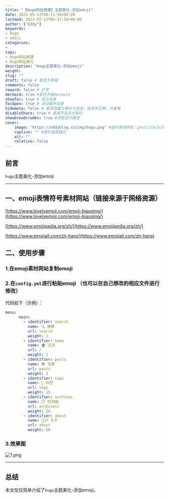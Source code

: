 ```yaml
---
title: "【Hugo网站搭建】主题美化-添加emoji"
date: 2023-05-13T00:17:58+08:00
lastmod: 2023-05-13T00:17:58+08:00
author: ["Eddy"]
keywords: 
- Hugo
- emoji
categories: 
- 
tags: 
- Hugo网站搭建
- Hugo网站美化
description: "Hugo主题美化-添加emoji"
weight:
slug: ""
draft: false # 是否为草稿
comments: false
reward: false # 打赏
mermaid: true #是否开启mermaid
showToc: true # 显示目录
TocOpen: true # 自动展开目录
hidemeta: false # 是否隐藏文章的元信息，如发布日期、作者等
disableShare: true # 底部不显示分享栏
showbreadcrumbs: true #顶部显示路径
cover:
    image: "https://eddyblog.cn/img/hugo.png" #图片路径例如：posts/tech/123/123.png
    caption: "" #图片底部描述
    alt: ""
    relative: false
---
```

## 前言

`hugo`主题美化-添加emoji

---

## 一、emoji表情符号素材网站（链接来源于网络资源）

[https://www.lovelyemoji.com/emoji-biaoqing/](https://www.lovelyemoji.com/emoji-biaoqing/)

[https://www.emojipedia.org/zh/](https://www.emojipedia.org/zh/)

[https://www.emojiall.com/zh-hans](https://www.emojiall.com/zh-hans)

## 二、使用步骤

### 1.在emoji素材网站复制emoji

### 2.在`config.yml`进行粘贴emoji （也可以在自己想改的相应文件进行修改）

代码如下（示例）：

```YAML
menu:
      main:
        - identifier: search
          name: 🔍 搜索
          url: search
          weight: 1
        - identifier: home
          name: 🏠 主页
          url: /
          weight: 2
        - identifier: posts
          name: 📚 文章
          url: posts
          weight: 3
        - identifier: tags
          name: 🧩 标签
          url: tags
          weight: 15
        - identifier: archives
          name: ⏱️ 时间轴
          url: archives/
          weight: 20
        - identifier: about
          name: 🙋🏻‍♂️ 关于
          url: about
          weight: 50
```

### 3.效果图

![1.png](https://testingcf.jsdelivr.net/gh/EddyCliff/ChartBed/Hugo_emoji/1.png)

---

## 总结

本文仅仅简单介绍了`hugo`主题美化-添加emoji。









